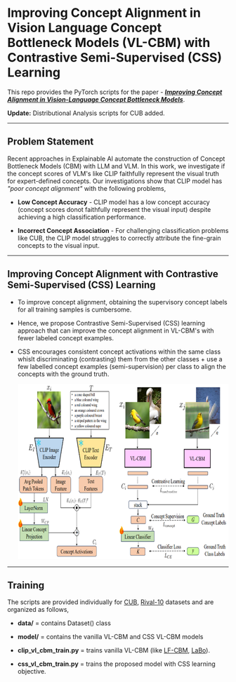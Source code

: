 
# Improving Concept Alignment in Vision Language Concept Bottleneck Models (VL-CBM) with Contrastive Semi-Supervised (CSS) Learning

This repo provides the PyTorch scripts for the paper - ***[Improving Concept Alignment in Vision-Language Concept Bottleneck Models](https://arxiv.org/pdf/2405.01825)***.

**Update:** Distributional Analysis scripts for CUB added.

---

## Problem Statement

Recent approaches in Explainable AI automate the construction of Concept Bottleneck Models (CBM) with LLM and VLM. In this work, we investigate if the concept scores of VLM's like CLIP faithfully represent the visual truth for expert-defined concepts. Our investigations show that CLIP model has *"poor concept alignment"* with the following problems,

- **Low Concept Accuracy** - CLIP model has a low concept accuracy (concept scores donot faithfully represent the visual input) despite achieving a high classification performance.

- **Incorrect Concept Association** - For challenging classification problems like CUB, the CLIP model struggles to correctly attribute the fine-grain concepts to the visual input.


---

## Improving Concept Alignment with Contrastive Semi-Supervised (CSS) Learning

- To improve concept alignment, obtaining the supervisory concept labels for all training samples is cumbersome. 

- Hence, we propose Contrastive Semi-Supervised (CSS) learning approach that can improve the concept alignment in VL-CBM's with fewer labeled concept examples.

- CSS encourages consistent concept activations within the same class whislt discriminating (contrasting) them from the other classes + use a few labelled concept examples (semi-supervision) per class to align the concepts with the ground truth.

    <img src="https://github.com/NMS05/Improving-Concept-Alignment-in-Vision-Language-Concept-Bottleneck-Models/blob/main/assets/architecture.png" width="700" height="400">

---

## Training

The scripts are provided individually for [CUB](CUB/), [Rival-10](Rival10) datasets and are organized as follows,

- **data/** = contains Dataset() class

- **model/** = contains the vanilla VL-CBM and CSS VL-CBM models

- **clip_vl_cbm_train.py** = trains vanilla VL-CBM (like [LF-CBM](https://github.com/Trustworthy-ML-Lab/Label-free-CBM), [LaBo](https://github.com/YueYANG1996/LaBo)).

- **css_vl_cbm_train.py** = trains the proposed model with CSS learning objective.



